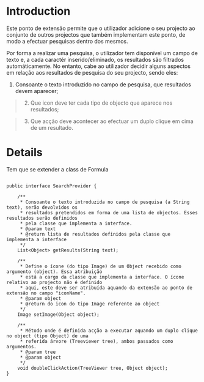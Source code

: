 # Introduction #

Este ponto de extensão permite que o utilizador adicione o seu projecto ao conjunto de outros projectos que também implementam este ponto, de modo a efectuar pesquisas dentro dos mesmos.

Por forma a realizar uma pesquisa, o utilizador tem disponível um campo de texto e, a cada caractér inserido/eliminado, os resultados são filtrados automáticamente. No entanto, cabe ao utilizador decidir alguns aspectos em relação aos resultados de pesquisa do seu projecto, sendo eles:

  1. Consoante o texto introduzido no campo de pesquisa, que resultados devem aparecer;
> 2. Que icon deve ter cada tipo de objecto que aparece nos resultados;

> 3. Que acção deve acontecer ao efectuar um duplo clique em cima de um resultado.



# Details #
Tem que se extender a class de Formula

```

public interface SearchProvider {
	
	/**
	 * Consoante o texto introduzida no campo de pesquisa (a String text), serão devolvidos os
	 * resultados pretendidos em forma de uma lista de objectos. Esses resultados serão definidos
	 * pela classe que implementa a interface.
	 * @param text
	 * @return lista de resultados definidos pela classe que implementa a interface
	 */
	List<Object> getResults(String text);
	
	/**
	 * Define o ícone (do tipo Image) de um Object recebido como argumento (object). Essa atribuição 
	 * está a cargo da classe que implementa a interface. O ícone relativo ao projecto não é definido 
	 * aqui, este deve ser atribuída aquando da extensão ao ponto de extensão no campo "iconName".
	 * @param object
	 * @return do icon do tipo Image referente ao object
	 */
	Image setImage(Object object);
	
	/**
	 * Método onde é definida acção a executar aquando um duplo clique no object (tipo Object) de uma
	 * referida árvore (Treeviewer tree), ambos passados como argumentos. 
	 * @param tree
	 * @param object
	 */
	void doubleClickAction(TreeViewer tree, Object object); 
}

```